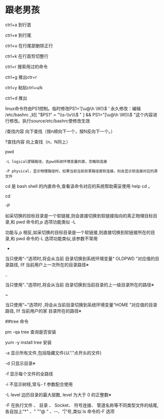 # 跟老男孩
ctrl+a 到行首

ctrl+e 到行尾

ctrl+u 在行尾部删除正行

ctrl+k 在行首剪切整行

ctrl+r 搜索用过的命令

ctrl+g 推出ctr+r

ctrl+y 粘贴ctrl+u/k 

ctrl+d 推出

linux命令符由PS1控制。临时修改PS1=’[\u@\h \W]\\$ ‘  永久修改：编辑 /etc/bashrc ,对[ "$PS1" = "\\s-\\v\\\$ " ] && PS1="[\u@\h \W]\\$ "这个内容进行修改。执行source/etc/bashrc使修改生效

/查找内容      向下查找（按n顺向下一个，按N反向下一个。）

?查找内容      向上查找（n，N同上）

pwd 
  
    -L logical逻辑路径，去pwd系统环境变量的直，忽略软连接
    
    -P physical，显示物理路径时，如果当前当前目录路径是软连接，则会显示软连接对应的源文件
    
cd 是 bash shell 的内直命令,查看该命令对应的系统帮助需妥使用 help cd 。

cd

  -P
  
  
  如采切换的目标目录是一个软链接,则会直接切换到软链接指向的真正物理目标目录,和 pwd 命令的,p 选项功能类似
  -L
  
  功能与,p 相反,如采切换的目标目录是一个软链接,则直接切换到软链接所在的目录,和 pwd 命令的-L 选项功能类似,该参数不常用
  
  -
  
  当只使用“-”选项时,将会从当前 目录切换到系统环境变量“ OLDPWD ”对应值的目录路径, l!f 当前用户上一次所在的目录路径※
  
  ..
  
  当只使用“..”选项时,将会从当前 目录切换到当前目录的上一级目录所在的路径※
  
  ~
  
  当只使用“~”选项时 ,将会从当前目录切换到系统环境变量“HOME ”对应值的目录路径, l!f 当前用户的家 目录所在的路径※
  
##tree 命令

pm -qa tree 查询是否安装

yum -y install tree 安装

-a 显示所有文件,包括隐藏文件(以“.”点开头的文件)

-d 只显示目录※

-f 显示每个文件的全路径

-i 不显示树枝,常与- f 参数配合使用

-L level 边历目录的最大层数, level 为大于 0 的正整数※

-F 在执行文件 、 目录 、 Socket、 符号连接、 管道名称等不同类型文件的结尾,各自加上“*” 、" "“@ ” 、--、“|”号,类似 ls 命令的-F 选项

  

